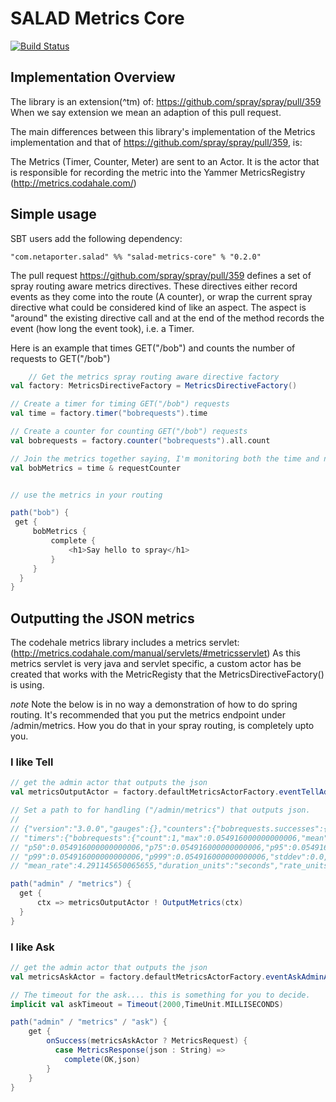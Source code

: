 # SALAD Metrics Core

[![Build Status](https://travis-ci.org/NET-A-PORTER/salad-metrics-core.png?branch=master)](https://travis-ci.org/NET-A-PORTER/salad-metrics-core)

## Implementation Overview ##

The library is an extension(^tm) of: https://github.com/spray/spray/pull/359
When we say extension we mean an adaption of this pull request.

The main differences between this library's implementation of the Metrics
implementation and that of https://github.com/spray/spray/pull/359, is:

The Metrics (Timer, Counter, Meter) are sent to an Actor.  It is the actor
that is responsible for recording the metric into the Yammer MetricsRegistry (http://metrics.codahale.com/)

## Simple usage ##

SBT users add the following dependency:

    "com.netaporter.salad" %% "salad-metrics-core" % "0.2.0"

The pull request https://github.com/spray/spray/pull/359 defines a set of spray routing aware metrics directives.
These directives either record events as they come into the route (A counter), or wrap the current spray directive
what could be considered kind of like an aspect.  The aspect is "around" the existing directive call and at the end of
the method records the event (how long the event took), i.e. a Timer.

Here is an example that times GET("/bob") and counts the number of requests to GET("/bob")

```scala
    // Get the metrics spray routing aware directive factory
val factory: MetricsDirectiveFactory = MetricsDirectiveFactory()

// Create a timer for timing GET("/bob") requests
val time = factory.timer("bobrequests").time

// Create a counter for counting GET("/bob") requests
val bobrequests = factory.counter("bobrequests").all.count

// Join the metrics together saying, I'm monitoring both the time and num of requests for GET("/bob")
val bobMetrics = time & requestCounter


// use the metrics in your routing

path("bob") {
 get {
     bobMetrics {
         complete {
             <h1>Say hello to spray</h1>
         }
     }
  }
}
```


## Outputting the JSON metrics ##

The codehale metrics library includes a metrics servlet:  (http://metrics.codahale.com/manual/servlets/#metricsservlet)
As this metrics servlet is very java and servlet specific, a custom actor has be created that works with the MetricRegisty
that the MetricsDirectiveFactory() is using.

*note*
Note the below is in no way a demonstration of how to do spring routing.  It's recommended that you put the metrics endpoint
under /admin/metrics.  How you do that in your spray routing, is completely upto you.

### I like Tell ###

```scala
// get the admin actor that outputs the json
val metricsOutputActor = factory.defaultMetricsActorFactory.eventTellAdminActor()

// Set a path to for handling ("/admin/metrics") that outputs json.
//
// {"version":"3.0.0","gauges":{},"counters":{"bobrequests.successes":{"count":1}},"histograms":{},"meters":{},
// "timers":{"bobrequests":{"count":1,"max":0.054916000000000006,"mean":0.054916000000000006,"min":0.054916000000000006,
// "p50":0.054916000000000006,"p75":0.054916000000000006,"p95":0.054916000000000006,"p98":0.054916000000000006,
// "p99":0.054916000000000006,"p999":0.054916000000000006,"stddev":0.0,"m15_rate":0.0,"m1_rate":0.0,"m5_rate":0.0,
// "mean_rate":4.291145650065655,"duration_units":"seconds","rate_units":"calls/second"}}}

path("admin" / "metrics") {
  get {
      ctx => metricsOutputActor ! OutputMetrics(ctx)
  }
}
```


### I like Ask ###

```scala
// get the admin actor that outputs the json
val metricsAskActor = factory.defaultMetricsActorFactory.eventAskAdminActor()

// The timeout for the ask.... this is something for you to decide.
implicit val askTimeout = Timeout(2000,TimeUnit.MILLISECONDS)

path("admin" / "metrics" / "ask") {
    get {
        onSuccess(metricsAskActor ? MetricsRequest) {
          case MetricsResponse(json : String) =>
            complete(OK,json)
        }
    }
}
```
